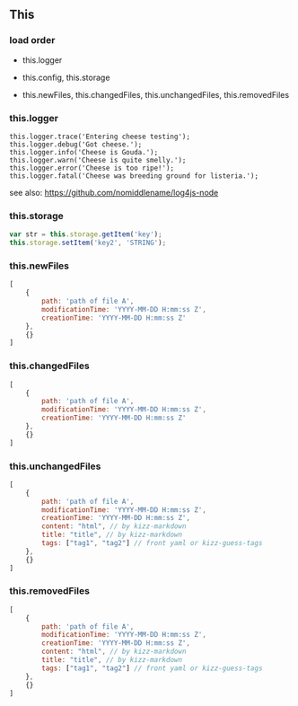 ## This

### load order

- this.logger

- this.config, this.storage

- this.newFiles, this.changedFiles, this.unchangedFiles, this.removedFiles

### this.logger

```
this.logger.trace('Entering cheese testing');
this.logger.debug('Got cheese.');
this.logger.info('Cheese is Gouda.');
this.logger.warn('Cheese is quite smelly.');
this.logger.error('Cheese is too ripe!');
this.logger.fatal('Cheese was breeding ground for listeria.');
```

see also: https://github.com/nomiddlename/log4js-node

### this.storage

```javascript
var str = this.storage.getItem('key');
this.storage.setItem('key2', 'STRING');
```

### this.newFiles

```javascript
[
    {
        path: 'path of file A',
        modificationTime: 'YYYY-MM-DD H:mm:ss Z',
        creationTime: 'YYYY-MM-DD H:mm:ss Z'
    },
    {}
]
```

### this.changedFiles

```javascript
[
    {
        path: 'path of file A',
        modificationTime: 'YYYY-MM-DD H:mm:ss Z',
        creationTime: 'YYYY-MM-DD H:mm:ss Z'
    },
    {}
]
```

### this.unchangedFiles

```javascript
[
    {
        path: 'path of file A',
        modificationTime: 'YYYY-MM-DD H:mm:ss Z',
        creationTime: 'YYYY-MM-DD H:mm:ss Z',
        content: "html", // by kizz-markdown
        title: "title", // by kizz-markdown
        tags: ["tag1", "tag2"] // front yaml or kizz-guess-tags
    },
    {}
]
```

### this.removedFiles

```javascript
[
    {
        path: 'path of file A',
        modificationTime: 'YYYY-MM-DD H:mm:ss Z',
        creationTime: 'YYYY-MM-DD H:mm:ss Z',
        content: "html", // by kizz-markdown
        title: "title", // by kizz-markdown
        tags: ["tag1", "tag2"] // front yaml or kizz-guess-tags
    },
    {}
]
```
